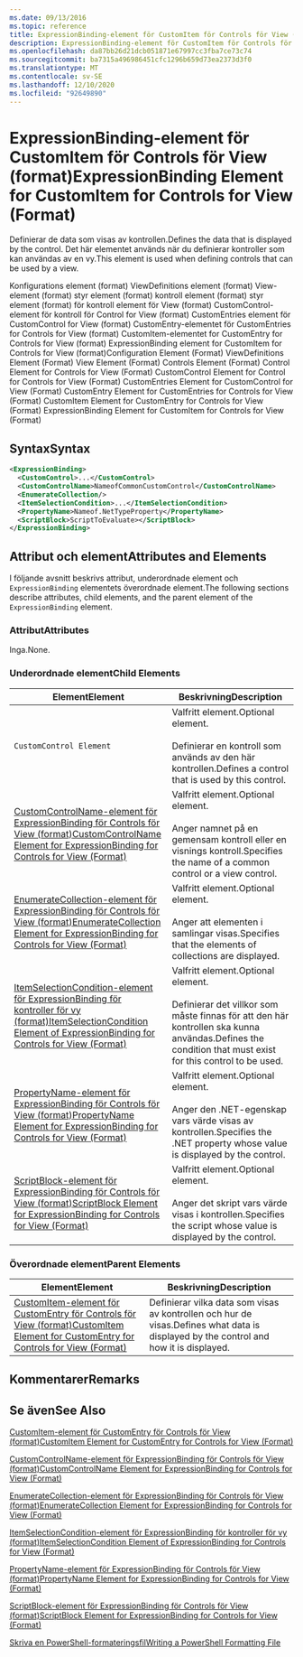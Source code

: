 ```yaml
---
ms.date: 09/13/2016
ms.topic: reference
title: ExpressionBinding-element för CustomItem för Controls för View (format)
description: ExpressionBinding-element för CustomItem för Controls för View (format)
ms.openlocfilehash: da87bb26d21dcb051871e67997cc3fba7ce73c74
ms.sourcegitcommit: ba7315a496986451cfc1296b659d73ea2373d3f0
ms.translationtype: MT
ms.contentlocale: sv-SE
ms.lasthandoff: 12/10/2020
ms.locfileid: "92649890"
---
```

# <a name="expressionbinding-element-for-customitem-for-controls-for-view-format"></a><span data-ttu-id="7aae7-103">ExpressionBinding-element för CustomItem för Controls för View (format)</span><span class="sxs-lookup"><span data-stu-id="7aae7-103">ExpressionBinding Element for CustomItem for Controls for View (Format)</span></span>

<span data-ttu-id="7aae7-104">Definierar de data som visas av kontrollen.</span><span class="sxs-lookup"><span data-stu-id="7aae7-104">Defines the data that is displayed by the control.</span></span> <span data-ttu-id="7aae7-105">Det här elementet används när du definierar kontroller som kan användas av en vy.</span><span class="sxs-lookup"><span data-stu-id="7aae7-105">This element is used when defining controls that can be used by a view.</span></span>

<span data-ttu-id="7aae7-106">Konfigurations element (format) ViewDefinitions element (format) View-element (format) styr element (format) kontroll element (format) styr element (format) för kontroll element för View (format) CustomControl-element för kontroll för Control for View (format) CustomEntries element för CustomControl for View (format) CustomEntry-elementet för CustomEntries for Controls for View (format) CustomItem-elementet for CustomEntry for Controls for View (format) ExpressionBinding element for CustomItem for Controls for View (format)</span><span class="sxs-lookup"><span data-stu-id="7aae7-106">Configuration Element (Format) ViewDefinitions Element (Format) View Element (Format) Controls Element (Format) Control Element for Controls for View (Format) CustomControl Element for Control for Controls for View (Format) CustomEntries Element for CustomControl for View (Format) CustomEntry Element for CustomEntries for Controls for View (Format) CustomItem Element for CustomEntry for Controls for View (Format) ExpressionBinding Element for CustomItem for Controls for View (Format)</span></span>

## <a name="syntax"></a><span data-ttu-id="7aae7-107">Syntax</span><span class="sxs-lookup"><span data-stu-id="7aae7-107">Syntax</span></span>

```xml
<ExpressionBinding>
  <CustomControl>...</CustomControl>
  <CustomControlName>NameofCommonCustomControl</CustomControlName>
  <EnumerateCollection/>
  <ItemSelectionCondition>...</ItemSelectionCondition>
  <PropertyName>Nameof.NetTypeProperty</PropertyName>
  <ScriptBlock>ScriptToEvaluate></ScriptBlock>
</ExpressionBinding>
```

## <a name="attributes-and-elements"></a><span data-ttu-id="7aae7-108">Attribut och element</span><span class="sxs-lookup"><span data-stu-id="7aae7-108">Attributes and Elements</span></span>

<span data-ttu-id="7aae7-109">I följande avsnitt beskrivs attribut, underordnade element och `ExpressionBinding` elementets överordnade element.</span><span class="sxs-lookup"><span data-stu-id="7aae7-109">The following sections describe attributes, child elements, and the parent element of the `ExpressionBinding` element.</span></span>

### <a name="attributes"></a><span data-ttu-id="7aae7-110">Attribut</span><span class="sxs-lookup"><span data-stu-id="7aae7-110">Attributes</span></span>

<span data-ttu-id="7aae7-111">Inga.</span><span class="sxs-lookup"><span data-stu-id="7aae7-111">None.</span></span>

### <a name="child-elements"></a><span data-ttu-id="7aae7-112">Underordnade element</span><span class="sxs-lookup"><span data-stu-id="7aae7-112">Child Elements</span></span>

|<span data-ttu-id="7aae7-113">Element</span><span class="sxs-lookup"><span data-stu-id="7aae7-113">Element</span></span>|<span data-ttu-id="7aae7-114">Beskrivning</span><span class="sxs-lookup"><span data-stu-id="7aae7-114">Description</span></span>|
|-------------|-----------------|
|`CustomControl Element`|<span data-ttu-id="7aae7-115">Valfritt element.</span><span class="sxs-lookup"><span data-stu-id="7aae7-115">Optional element.</span></span><br /><br /> <span data-ttu-id="7aae7-116">Definierar en kontroll som används av den här kontrollen.</span><span class="sxs-lookup"><span data-stu-id="7aae7-116">Defines a control that is used by this control.</span></span>|
|[<span data-ttu-id="7aae7-117">CustomControlName-element för ExpressionBinding för Controls för View (format)</span><span class="sxs-lookup"><span data-stu-id="7aae7-117">CustomControlName Element for ExpressionBinding for Controls for View (Format)</span></span>](./customcontrolname-element-for-expressionbinding-for-controls-for-view-format.md)|<span data-ttu-id="7aae7-118">Valfritt element.</span><span class="sxs-lookup"><span data-stu-id="7aae7-118">Optional element.</span></span><br /><br /> <span data-ttu-id="7aae7-119">Anger namnet på en gemensam kontroll eller en visnings kontroll.</span><span class="sxs-lookup"><span data-stu-id="7aae7-119">Specifies the name of a common control or a view control.</span></span>|
|[<span data-ttu-id="7aae7-120">EnumerateCollection-element för ExpressionBinding för Controls för View (format)</span><span class="sxs-lookup"><span data-stu-id="7aae7-120">EnumerateCollection Element for ExpressionBinding for Controls for View (Format)</span></span>](./enumeratecollection-element-for-expressionbinding-for-controls-for-view-format.md)|<span data-ttu-id="7aae7-121">Valfritt element.</span><span class="sxs-lookup"><span data-stu-id="7aae7-121">Optional element.</span></span><br /><br /> <span data-ttu-id="7aae7-122">Anger att elementen i samlingar visas.</span><span class="sxs-lookup"><span data-stu-id="7aae7-122">Specifies that the elements of collections are displayed.</span></span>|
|[<span data-ttu-id="7aae7-123">ItemSelectionCondition-element för ExpressionBinding för kontroller för vy (format)</span><span class="sxs-lookup"><span data-stu-id="7aae7-123">ItemSelectionCondition Element of ExpressionBinding for Controls for View (Format)</span></span>](./itemselectioncondition-element-for-expressionbinding-for-controls-for-view-format.md)|<span data-ttu-id="7aae7-124">Valfritt element.</span><span class="sxs-lookup"><span data-stu-id="7aae7-124">Optional element.</span></span><br /><br /> <span data-ttu-id="7aae7-125">Definierar det villkor som måste finnas för att den här kontrollen ska kunna användas.</span><span class="sxs-lookup"><span data-stu-id="7aae7-125">Defines the condition that must exist for this control to be used.</span></span>|
|[<span data-ttu-id="7aae7-126">PropertyName-element för ExpressionBinding för Controls för View (format)</span><span class="sxs-lookup"><span data-stu-id="7aae7-126">PropertyName Element for ExpressionBinding for Controls for View (Format)</span></span>](./propertyname-element-for-expressionbinding-for-controls-for-view-format.md)|<span data-ttu-id="7aae7-127">Valfritt element.</span><span class="sxs-lookup"><span data-stu-id="7aae7-127">Optional element.</span></span><br /><br /> <span data-ttu-id="7aae7-128">Anger den .NET-egenskap vars värde visas av kontrollen.</span><span class="sxs-lookup"><span data-stu-id="7aae7-128">Specifies the .NET property whose value is displayed by the control.</span></span>|
|[<span data-ttu-id="7aae7-129">ScriptBlock-element för ExpressionBinding för Controls för View (format)</span><span class="sxs-lookup"><span data-stu-id="7aae7-129">ScriptBlock Element for ExpressionBinding for Controls for View (Format)</span></span>](./scriptblock-element-for-expressionbinding-for-controls-for-view-format.md)|<span data-ttu-id="7aae7-130">Valfritt element.</span><span class="sxs-lookup"><span data-stu-id="7aae7-130">Optional element.</span></span><br /><br /> <span data-ttu-id="7aae7-131">Anger det skript vars värde visas i kontrollen.</span><span class="sxs-lookup"><span data-stu-id="7aae7-131">Specifies the script whose value is displayed by the control.</span></span>|

### <a name="parent-elements"></a><span data-ttu-id="7aae7-132">Överordnade element</span><span class="sxs-lookup"><span data-stu-id="7aae7-132">Parent Elements</span></span>

|<span data-ttu-id="7aae7-133">Element</span><span class="sxs-lookup"><span data-stu-id="7aae7-133">Element</span></span>|<span data-ttu-id="7aae7-134">Beskrivning</span><span class="sxs-lookup"><span data-stu-id="7aae7-134">Description</span></span>|
|-------------|-----------------|
|[<span data-ttu-id="7aae7-135">CustomItem-element för CustomEntry för Controls för View (format)</span><span class="sxs-lookup"><span data-stu-id="7aae7-135">CustomItem Element for CustomEntry for Controls for View (Format)</span></span>](./customitem-element-for-customentry-for-controls-for-view-format.md)|<span data-ttu-id="7aae7-136">Definierar vilka data som visas av kontrollen och hur de visas.</span><span class="sxs-lookup"><span data-stu-id="7aae7-136">Defines what data is displayed by the control and how it is displayed.</span></span>|

## <a name="remarks"></a><span data-ttu-id="7aae7-137">Kommentarer</span><span class="sxs-lookup"><span data-stu-id="7aae7-137">Remarks</span></span>

## <a name="see-also"></a><span data-ttu-id="7aae7-138">Se även</span><span class="sxs-lookup"><span data-stu-id="7aae7-138">See Also</span></span>

[<span data-ttu-id="7aae7-139">CustomItem-element för CustomEntry för Controls för View (format)</span><span class="sxs-lookup"><span data-stu-id="7aae7-139">CustomItem Element for CustomEntry for Controls for View (Format)</span></span>](./customitem-element-for-customentry-for-controls-for-view-format.md)

[<span data-ttu-id="7aae7-140">CustomControlName-element för ExpressionBinding för Controls för View (format)</span><span class="sxs-lookup"><span data-stu-id="7aae7-140">CustomControlName Element for ExpressionBinding for Controls for View (Format)</span></span>](./customcontrolname-element-for-expressionbinding-for-controls-for-view-format.md)

[<span data-ttu-id="7aae7-141">EnumerateCollection-element för ExpressionBinding för Controls för View (format)</span><span class="sxs-lookup"><span data-stu-id="7aae7-141">EnumerateCollection Element for ExpressionBinding for Controls for View (Format)</span></span>](./enumeratecollection-element-for-expressionbinding-for-controls-for-view-format.md)

[<span data-ttu-id="7aae7-142">ItemSelectionCondition-element för ExpressionBinding för kontroller för vy (format)</span><span class="sxs-lookup"><span data-stu-id="7aae7-142">ItemSelectionCondition Element of ExpressionBinding for Controls for View (Format)</span></span>](./itemselectioncondition-element-for-expressionbinding-for-controls-for-view-format.md)

[<span data-ttu-id="7aae7-143">PropertyName-element för ExpressionBinding för Controls för View (format)</span><span class="sxs-lookup"><span data-stu-id="7aae7-143">PropertyName Element for ExpressionBinding for Controls for View (Format)</span></span>](./propertyname-element-for-expressionbinding-for-controls-for-view-format.md)

[<span data-ttu-id="7aae7-144">ScriptBlock-element för ExpressionBinding för Controls för View (format)</span><span class="sxs-lookup"><span data-stu-id="7aae7-144">ScriptBlock Element for ExpressionBinding for Controls for View (Format)</span></span>](./scriptblock-element-for-expressionbinding-for-controls-for-view-format.md)

[<span data-ttu-id="7aae7-145">Skriva en PowerShell-formateringsfil</span><span class="sxs-lookup"><span data-stu-id="7aae7-145">Writing a PowerShell Formatting File</span></span>](./writing-a-powershell-formatting-file.md)
